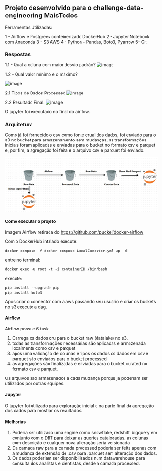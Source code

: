 ## Projeto desenvolvido para o challenge-data-engineering MaisTodos

Ferramentas Utilizadas:

1 - Airflow e Postgrees conteinerizado DockerHub
2 - Jupyter Notebook com Anaconda
3 - S3 AWS
4 - Python - Pandas, Boto3, Pyarrow
5- Git

### Respostas
1.1 - Qual a coluna com maior desvio padrão?
![image](https://user-images.githubusercontent.com/53319784/208163368-3ae78faa-f900-46d1-842f-ea7f8248a210.png)


1.2 - Qual valor mínimo e o máximo?



![image](https://user-images.githubusercontent.com/53319784/208163462-0580fc37-ea69-4b46-bab5-3eb64dee05c3.png)

2.1 Tipos de Dados Processed
![image](https://user-images.githubusercontent.com/53319784/208165429-e6e52e71-ed5a-4b52-ad2e-fdbb702681b1.png)


2.2 Resultado Final.
![image](https://user-images.githubusercontent.com/53319784/208164949-5c06e41a-c067-466b-8229-a6f94544b50c.png)



O jupyter foi executado no final do airflow.

### Arquitetura

Como já foi fornecido o csv como fonte crual dos dados, foi enviado para o s3 no bucket para armazenamento sem mudanças, as transformações iniciais foram aplicadas e enviadas para o bucket no formato csv e parquet e, por fim, a agregação foi feita e o arquivo csv e parquet foi enviado. 

![Arquiteture](arquiteture.jpg)

#### Como executar o projeto

Imagem Airflow retirada do https://github.com/puckel/docker-airflow

Com o DockerHub intalado execute:

    docker-compose -f docker-compose-LocalExecutor.yml up -d

entre no terminal:

    docker exec -u root -t -i containerID /bin/bash

execute:

    pip install --upgrade pip
    pip install boto3

Apos criar o connector com a aws passando seu usuário e criar os buckets no s3 execute a dag.

#### Airflow

Airflow possue 6 task:
1) Carrega os dados cru para o bucket raw (datalake) no s3.
2) todas as transformações necessárias são aplicadas e armazenada localmente como csv e parquet
3) apos uma validação de colunas e tipos os dados os dados em csv e parquet são enviados para o bucket processed
4) as agregações são finalizadas e enviadas para o bucket curated no formato csv e parquet.

Os arquivos são armazenados a cada mudança porque já poderiam ser utilizados por outras equipes.

#### Jupyter

O jupyter foi utilizado para exploração inicial e na parte final da agregação dos dados para mostrar os resultados.

#### Melhorias

1) Poderia ser utilizado uma engine como snowflake, redshift, bigquery em conjunto com o DBT para deixar as queries catalogadas, as colunas com descrição e qualquer nova alteração seria versionada.
2) Da camada raw para a camada processed poderia ser feita apenas com a mudança de extensão de .csv para .parquet sem alteração dos dados. 
3) Os dados poderiam ser disponibilizados num datawarehouse para consulta dos analistas e cientistas, desde a camada processed.
